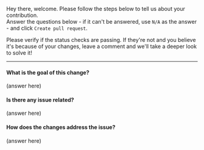 Hey there, welcome. Please follow the steps below to tell us about your contribution.  
Answer the questions below - if it can't be answered, use `N/A` as the answer - and click `Create pull request`.

Please verify if the status checks are passing. If they're not and you believe it's because of your changes, leave a comment and we'll take a deeper look to solve it!

---

#### What is the goal of this change?
(answer here)

#### Is there any issue related?
(answer here)

#### How does the changes address the issue?
(answer here)
